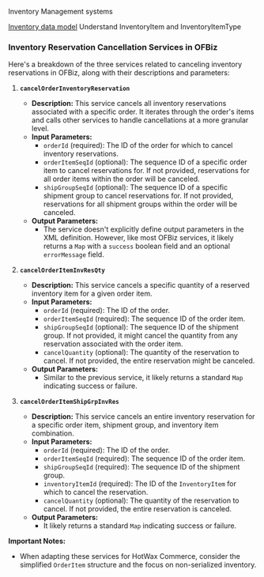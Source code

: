 Inventory Management systems 

[Inventory data model](Inventory.md)
Understand InventoryItem and InventoryItemType 


### Inventory Reservation Cancellation Services in OFBiz

Here's a breakdown of the three services related to canceling inventory reservations in OFBiz, along with their descriptions and parameters:

1.  **`cancelOrderInventoryReservation`**

    *   **Description:** This service cancels all inventory reservations associated with a specific order. It iterates through the order's items and calls other services to handle cancellations at a more granular level.
    *   **Input Parameters:**
        *   `orderId` (required): The ID of the order for which to cancel inventory reservations.
        *   `orderItemSeqId` (optional): The sequence ID of a specific order item to cancel reservations for. If not provided, reservations for all order items within the order will be canceled.
        *   `shipGroupSeqId` (optional): The sequence ID of a specific shipment group to cancel reservations for. If not provided, reservations for all shipment groups within the order will be canceled.
    *   **Output Parameters:**
        *   The service doesn't explicitly define output parameters in the XML definition. However, like most OFBiz services, it likely returns a `Map` with a `success` boolean field and an optional `errorMessage` field.

2.  **`cancelOrderItemInvResQty`**

    *   **Description:** This service cancels a specific quantity of a reserved inventory item for a given order item.
    *   **Input Parameters:**
        *   `orderId` (required): The ID of the order.
        *   `orderItemSeqId` (required): The sequence ID of the order item.
        *   `shipGroupSeqId` (optional): The sequence ID of the shipment group. If not provided, it might cancel the quantity from any reservation associated with the order item.
        *   `cancelQuantity` (optional): The quantity of the reservation to cancel. If not provided, the entire reservation might be canceled.
    *   **Output Parameters:**
        *   Similar to the previous service, it likely returns a standard `Map` indicating success or failure.

3.  **`cancelOrderItemShipGrpInvRes`**

    *   **Description:** This service cancels an entire inventory reservation for a specific order item, shipment group, and inventory item combination.
    *   **Input Parameters:**
        *   `orderId` (required): The ID of the order.
        *   `orderItemSeqId` (required): The sequence ID of the order item.
        *   `shipGroupSeqId` (required): The sequence ID of the shipment group.
        *   `inventoryItemId` (required): The ID of the `InventoryItem` for which to cancel the reservation.
        *   `cancelQuantity` (optional): The quantity of the reservation to cancel. If not provided, the entire reservation is canceled.
    *   **Output Parameters:**
        *   It likely returns a standard `Map` indicating success or failure.

**Important Notes:**

*   When adapting these services for HotWax Commerce, consider the simplified `OrderItem` structure and the focus on non-serialized inventory.



